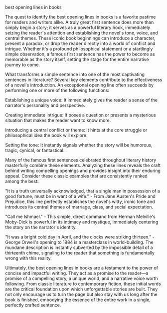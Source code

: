 best opening lines in books


The quest to identify the best opening lines in books is a favorite pastime for readers and writers alike. A truly great first sentence does more than simply begin a story; it serves as a powerful literary hook, immediately seizing the reader's attention and establishing the novel's tone, voice, and central themes. These iconic book beginnings can introduce a character, present a paradox, or drop the reader directly into a world of conflict and intrigue. Whether it's a profound philosophical statement or a startlingly simple observation, a famous first sentence has the power to become as memorable as the story itself, setting the stage for the entire narrative journey to come.



What transforms a simple sentence into one of the most captivating sentences in literature? Several key elements contribute to the effectiveness of a novel's introduction. An exceptional opening line often succeeds by performing one or more of the following functions:



  
Establishing a unique voice: It immediately gives the reader a sense of the narrator's personality and perspective.

  
Creating immediate intrigue: It poses a question or presents a mysterious situation that makes the reader want to know more.

  
Introducing a central conflict or theme: It hints at the core struggle or philosophical idea the book will explore.

  
Setting the tone: It instantly signals whether the story will be humorous, tragic, cynical, or fantastical.





Many of the famous first sentences celebrated throughout literary history masterfully combine these elements. Analyzing these lines reveals the craft behind writing compelling openings and provides insight into their enduring appeal. Consider these classic examples that are consistently ranked among the best:



  
\"It is a truth universally acknowledged, that a single man in possession of a good fortune, must be in want of a wife.\" - From Jane Austen's Pride and Prejudice, this line perfectly establishes the novel's witty, ironic tone and introduces its central themes of marriage, class, and social expectation.

  
\"Call me Ishmael.\" - This simple, direct command from Herman Melville's Moby-Dick is powerful in its intimacy and mystique, immediately centering the story on the narrator's identity.

  
\"It was a bright cold day in April, and the clocks were striking thirteen.\" - George Orwell's opening to 1984 is a masterclass in world-building. The mundane description is instantly subverted by the impossible detail of a thirteenth chime, signaling to the reader that something is fundamentally wrong with this reality.





Ultimately, the best opening lines in books are a testament to the power of concise and impactful writing. They act as a promise to the reader—a promise of a compelling story, a unique world, and a narrative voice worth following. From classic literature to contemporary fiction, these initial words are the critical foundation upon which unforgettable stories are built. They not only encourage us to turn the page but also stay with us long after the book is finished, embodying the essence of the entire work in a single, perfectly crafted sentence.
